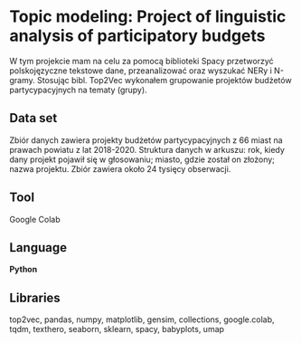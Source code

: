# Topic modeling: Project of linguistic analysis of participatory budgets
W tym projekcie mam na celu za pomocą biblioteki Spacy przetworzyć polskojęzyczne tekstowe dane, przeanalizować oraz wyszukać NERy i N-gramy.
Stosując bibl. Top2Vec wykonałem grupowanie projektów budżetów partycypacyjnych na tematy (grupy).

## Data set
Zbiór danych zawiera projekty budżetów partycypacyjnych z 66 miast na prawach powiatu z lat 2018-2020.
Struktura danych w arkuszu: rok, kiedy dany projekt pojawił się w głosowaniu; miasto, gdzie został on złożony; nazwa projektu.
Zbiór zawiera około 24 tysięcy obserwacji.

## Tool
Google Colab

## Language
**Python**

## Libraries
top2vec, pandas, numpy, matplotlib,  gensim, collections, google.colab, tqdm, texthero, seaborn, sklearn, spacy, babyplots, umap
